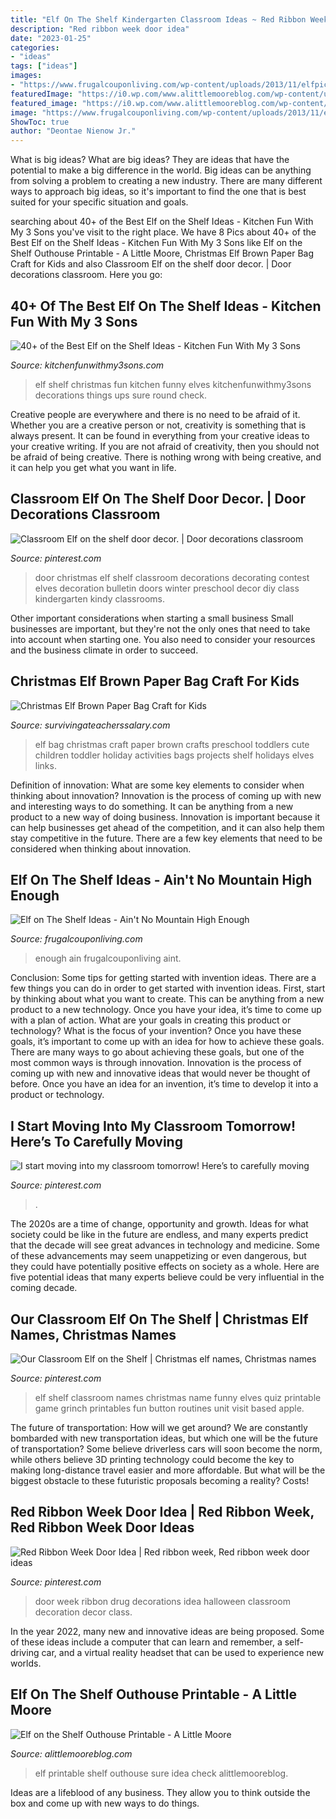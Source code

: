 ```yaml
---
title: "Elf On The Shelf Kindergarten Classroom Ideas ~ Red Ribbon Week Door Idea"
description: "Red ribbon week door idea"
date: "2023-01-25"
categories:
- "ideas"
tags: ["ideas"]
images:
- "https://www.frugalcouponliving.com/wp-content/uploads/2013/11/elfpic1-685x1024.jpg"
featuredImage: "https://i0.wp.com/www.alittlemooreblog.com/wp-content/uploads/2015/11/IMG_0425.jpg?resize=2250%2C3000"
featured_image: "https://i0.wp.com/www.alittlemooreblog.com/wp-content/uploads/2015/11/IMG_0425.jpg?resize=2250%2C3000"
image: "https://www.frugalcouponliving.com/wp-content/uploads/2013/11/elfpic1-685x1024.jpg"
ShowToc: true
author: "Deontae Nienow Jr."
---
```



What is big ideas?
What are big ideas? They are ideas that have the potential to make a big difference in the world. Big ideas can be anything from solving a problem to creating a new industry. There are many different ways to approach big ideas, so it's important to find the one that is best suited for your specific situation and goals.

	

		
searching about 40+ of the Best Elf on the Shelf Ideas - Kitchen Fun With My 3 Sons you've visit to the right place. We have 8 Pics about 40+ of the Best Elf on the Shelf Ideas - Kitchen Fun With My 3 Sons like Elf on the Shelf Outhouse Printable - A Little Moore, Christmas Elf Brown Paper Bag Craft for Kids and also Classroom Elf on the shelf door decor. | Door decorations classroom. Here you go:
		
    
## 40+ Of The Best Elf On The Shelf Ideas - Kitchen Fun With My 3 Sons

<img loading=lazy src="https://kitchenfunwithmy3sons.com/wp-content/uploads/2016/11/The-Best-Elf-On-The-Shelf-Ideas-28-680x971.jpg" onerror="this.onerror=null;this.src='https://tse2.mm.bing.net/th?id=OIP.ujwsdNwkK4HpPAGD2oyxwwHaKk&amp;pid=15.1';" alt="40+ of the Best Elf on the Shelf Ideas - Kitchen Fun With My 3 Sons">

_Source: kitchenfunwithmy3sons.com_

>elf shelf christmas fun kitchen funny elves kitchenfunwithmy3sons decorations things ups sure round check. 

	

Creative people are everywhere and there is no need to be afraid of it. Whether you are a creative person or not, creativity is something that is always present. It can be found in everything from your creative ideas to your creative writing. If you are not afraid of creativity, then you should not be afraid of being creative. There is nothing wrong with being creative, and it can help you get what you want in life.

    
## Classroom Elf On The Shelf Door Decor. | Door Decorations Classroom

<img loading=lazy src="https://i.pinimg.com/736x/bd/d5/83/bdd583fb335b44cc217327a1bef3b422--christmas-door-winter-christmas.jpg" onerror="this.onerror=null;this.src='https://tse2.mm.bing.net/th?id=OIP.8ut8WXCPfva3FCaBZCKZMwHaLH&amp;pid=15.1';" alt="Classroom Elf on the shelf door decor. | Door decorations classroom">

_Source: pinterest.com_

>door christmas elf shelf classroom decorations decorating contest elves decoration bulletin doors winter preschool decor diy class kindergarten kindy classrooms. 

	

Other important considerations when starting a small business
Small businesses are important, but they're not the only ones that need to take into account when starting one. You also need to consider your resources and the business climate in order to succeed.

    
## Christmas Elf Brown Paper Bag Craft For Kids

<img loading=lazy src="http://www.survivingateacherssalary.com/wp-content/uploads/2015/12/Elf-Bag-6-768x1024.jpg" onerror="this.onerror=null;this.src='https://tse4.mm.bing.net/th?id=OIP.di7dhtQ1uYIyc6DUI4VopAHaJ4&amp;pid=15.1';" alt="Christmas Elf Brown Paper Bag Craft for Kids">

_Source: survivingateacherssalary.com_

>elf bag christmas craft paper brown crafts preschool toddlers cute children toddler holiday activities bags projects shelf holidays elves links. 

	

Definition of innovation: What are some key elements to consider when thinking about innovation?
Innovation is the process of coming up with new and interesting ways to do something. It can be anything from a new product to a new way of doing business. Innovation is important because it can help businesses get ahead of the competition, and it can also help them stay competitive in the future.
There are a few key elements that need to be considered when thinking about innovation.

    
## Elf On The Shelf Ideas - Ain&#039;t No Mountain High Enough

<img loading=lazy src="https://www.frugalcouponliving.com/wp-content/uploads/2013/11/elfpic1-685x1024.jpg" onerror="this.onerror=null;this.src='https://tse2.mm.bing.net/th?id=OIP.u0aApwht6xMAK_3QqC3_JAHaLE&amp;pid=15.1';" alt="Elf on The Shelf Ideas - Ain&#039;t No Mountain High Enough">

_Source: frugalcouponliving.com_

>enough ain frugalcouponliving aint. 

	

Conclusion: Some tips for getting started with invention ideas.
There are a few things you can do in order to get started with invention ideas. First, start by thinking about what you want to create. This can be anything from a new product to a new technology. Once you have your idea, it’s time to come up with a plan of action. What are your goals in creating this product or technology? What is the focus of your invention? Once you have these goals, it’s important to come up with an idea for how to achieve these goals. There are many ways to go about achieving these goals, but one of the most common ways is through innovation. Innovation is the process of coming up with new and innovative ideas that would never be thought of before. Once you have an idea for an invention, it’s time to develop it into a product or technology.

    
## I Start Moving Into My Classroom Tomorrow! Here’s To Carefully Moving

<img loading=lazy src="https://i.pinimg.com/736x/ab/16/7f/ab167fa1d816fe50def522825a60fdaa.jpg" onerror="this.onerror=null;this.src='https://tse3.mm.bing.net/th?id=OIP.ex_3ACQGYOwu5TAsBFRSmQAAAA&amp;pid=15.1';" alt="I start moving into my classroom tomorrow! Here’s to carefully moving">

_Source: pinterest.com_

>. 

	

The 2020s are a time of change, opportunity and growth. Ideas for what society could be like in the future are endless, and many experts predict that the decade will see great advances in technology and medicine. Some of these advancements may seem unappetizing or even dangerous, but they could have potentially positive effects on society as a whole. Here are five potential ideas that many experts believe could be very influential in the coming decade.

    
## Our Classroom Elf On The Shelf | Christmas Elf Names, Christmas Names

<img loading=lazy src="https://i.pinimg.com/736x/4e/34/92/4e3492d16f909202b1c71b6cb7d27def--elf-names-classroom-routines.jpg" onerror="this.onerror=null;this.src='https://tse4.mm.bing.net/th?id=OIP.yQMlVzlCO0axK1vp1aNjaQHaJl&amp;pid=15.1';" alt="Our Classroom Elf on the Shelf | Christmas elf names, Christmas names">

_Source: pinterest.com_

>elf shelf classroom names christmas name funny elves quiz printable game grinch printables fun button routines unit visit based apple. 

	

The future of transportation: How will we get around?
We are constantly bombarded with new transportation ideas, but which one will be the future of transportation? Some believe driverless cars will soon become the norm, while others believe 3D printing technology could become the key to making long-distance travel easier and more affordable. But what will be the biggest obstacle to these futuristic proposals becoming a reality? Costs!

    
## Red Ribbon Week Door Idea | Red Ribbon Week, Red Ribbon Week Door Ideas

<img loading=lazy src="https://i.pinimg.com/originals/66/75/a4/6675a4c2b9ebb9f2d36f7061f4496fcf.jpg" onerror="this.onerror=null;this.src='https://tse4.mm.bing.net/th?id=OIP.mtWbKUOVW8gl1eeYmFKf9wHaNL&amp;pid=15.1';" alt="Red Ribbon Week Door Idea | Red ribbon week, Red ribbon week door ideas">

_Source: pinterest.com_

>door week ribbon drug decorations idea halloween classroom decoration decor class. 

	

In the year 2022, many new and innovative ideas are being proposed. Some of these ideas include a computer that can learn and remember, a self-driving car, and a virtual reality headset that can be used to experience new worlds.

    
## Elf On The Shelf Outhouse Printable - A Little Moore

<img loading=lazy src="https://i0.wp.com/www.alittlemooreblog.com/wp-content/uploads/2015/11/IMG_0425.jpg?resize=2250%2C3000" onerror="this.onerror=null;this.src='https://tse3.mm.bing.net/th?id=OIP.455xrev_l8W4reVESLSRzgHaJ4&amp;pid=15.1';" alt="Elf on the Shelf Outhouse Printable - A Little Moore">

_Source: alittlemooreblog.com_

>elf printable shelf outhouse sure idea check alittlemooreblog. 

	

Ideas are a lifeblood of any business. They allow you to think outside the box and come up with new ways to do things.

